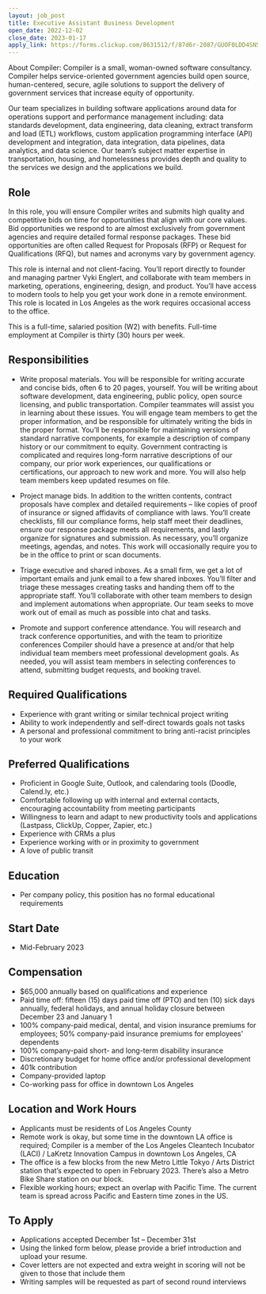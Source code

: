 ```yaml
---
layout: job_post
title: Executive Assistant Business Development
open_date: 2022-12-02
close_date: 2023-01-17
apply_link: https://forms.clickup.com/8631512/f/87d6r-2087/GUOF0LDD4SN58BC27T
---
```


About Compiler: Compiler is a small, woman-owned software consultancy. Compiler helps service-oriented government agencies build open source, human-centered, secure, agile solutions to support the delivery of government services that increase equity of opportunity.

Our team specializes in building software applications around data for operations support and performance management including: data standards development, data engineering, data cleaning, extract transform and load (ETL) workflows, custom application programming interface (API) development and integration, data integration, data pipelines, data analytics, and data science. Our team’s subject matter expertise in transportation, housing, and homelessness provides depth and quality to the services we design and the applications we build.

## Role

In this role, you will ensure Compiler writes and submits high quality and competitive bids on time for opportunities that align with our core values. Bid opportunities we respond to are almost exclusively from government agencies and require detailed formal response packages. These bid opportunities are often called Request for Proposals (RFP) or Request for Qualifications (RFQ), but names and acronyms vary by government agency.

This role is internal and not client-facing. You’ll report directly to founder and managing partner Vyki Englert, and collaborate with team members in marketing, operations, engineering, design, and product. You’ll have access to modern tools to help you get your work done in a remote environment. This role is located in Los Angeles as the work requires occasional access to the office.

This is a full-time, salaried position (W2) with benefits. Full-time employment at Compiler is thirty (30) hours per week.

## Responsibilities

- Write proposal materials. You will be responsible for writing accurate and concise bids, often 6 to 20 pages, yourself. You will be writing about software development, data engineering, public policy, open source licensing, and public transportation. Compiler teammates will assist you in learning about these issues. You will engage team members to get the proper information, and be responsible for ultimately writing the bids in the proper format. You’ll be responsible for maintaining versions of standard narrative components, for example a description of company history or our commitment to equity. Government contracting is complicated and requires long-form narrative descriptions of our company, our prior work experiences, our qualifications or certifications, our approach to new work and more. You will also help team members keep updated resumes on file.

- Project manage bids. In addition to the written contents, contract proposals have complex and detailed requirements – like copies of proof of insurance or signed affidavits of compliance with laws. You’ll create checklists, fill our compliance forms, help staff meet their deadlines, ensure our response package meets all requirements, and lastly organize for signatures and submission. As necessary, you’ll organize meetings, agendas, and notes. This work will occasionally require you to be in the office to print or scan documents.

- Triage executive and shared inboxes. As a small firm, we get a lot of important emails and junk email to a few shared inboxes. You’ll filter and triage these messages creating tasks and handing them off to the appropriate staff. You’ll collaborate with other team members to design and implement automations when appropriate. Our team seeks to move work out of email as much as possible into chat and tasks.

- Promote and support conference attendance. You will research and track conference opportunities, and with the team to prioritize conferences Compiler should have a presence at and/or that help individual team members meet professional development goals. As needed, you will assist team members in selecting conferences to attend, submitting budget requests, and booking travel.

## Required Qualifications

- Experience with grant writing or similar technical project writing
- Ability to work independently and self-direct towards goals not tasks
- A personal and professional commitment to bring anti-racist principles to your work

## Preferred Qualifications

- Proficient in Google Suite, Outlook, and calendaring tools (Doodle, Calend.ly, etc.)
- Comfortable following up with internal and external contacts, encouraging accountability from meeting participants
- Willingness to learn and adapt to new productivity tools and applications (Lastpass, ClickUp, Copper, Zapier, etc.)
- Experience with CRMs a plus
- Experience working with or in proximity to government
- A love of public transit

## Education

- Per company policy, this position has no formal educational requirements

## Start Date

- Mid-February 2023

## Compensation

- $65,000 annually based on qualifications and experience
- Paid time off: fifteen (15) days paid time off (PTO) and ten (10) sick days annually, federal holidays, and annual holiday closure between December 23 and January 1
- 100% company-paid medical, dental, and vision insurance premiums for employees; 50% company-paid insurance premiums for employees’ dependents
- 100% company-paid short- and long-term disability insurance
- Discretionary budget for home office and/or professional development
- 401k contribution
- Company-provided laptop
- Co-working pass for office in downtown Los Angeles

## Location and Work Hours

- Applicants must be residents of Los Angeles County
- Remote work is okay, but some time in the downtown LA office is required; Compiler is a member of the Los Angeles Cleantech Incubator (LACI) / LaKretz Innovation Campus in downtown Los Angeles, CA
- The office is a few blocks from the new Metro Little Tokyo / Arts District station that’s expected to open in February 2023. There’s also a Metro Bike Share station on our block.
- Flexible working hours; expect an overlap with Pacific Time. The current team is spread across Pacific and Eastern time zones in the US.

## To Apply

- Applications accepted December 1st – December 31st
- Using the linked form below, please provide a brief introduction and upload your resume.
- Cover letters are not expected and extra weight in scoring will not be given to those that include them
- Writing samples will be requested as part of second round interviews
